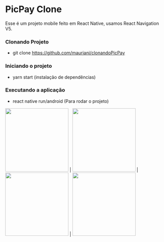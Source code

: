 # PicPay Clone

Esse é um projeto mobile feito em React Native, usamos React Navigation V5.

### Clonando Projeto 

- git clone https://github.com/mauriani/clonandoPicPay

### Iniciando o projeto

- yarn start (instalação de dependências)

### Executando a aplicação
- react native run/android (Para rodar o projeto)

<img src="https://user-images.githubusercontent.com/32397288/89813946-d1932180-db18-11ea-9db2-e59585d54b0b.jpeg" width="200"> | <img src="https://user-images.githubusercontent.com/32397288/82909243-62595880-9f3f-11ea-934c-daaf24a0676d.jpeg" width="200"> | <img src="https://user-images.githubusercontent.com/32397288/82909249-62f1ef00-9f3f-11ea-84cc-ae0205656128.jpeg" width="200"> | 
<img src="https://user-images.githubusercontent.com/32397288/83290146-8d041500-a1bc-11ea-9703-bba25ceb2d98.jpeg" width="200">

